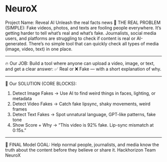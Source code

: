 # NeuroX
Project Name: Reveal AI
Unleash the real facts news 
🧠 THE REAL PROBLEM (SIMPLE):
Fake videos, photos, and texts are fooling people everywhere.
It’s getting harder to tell what’s real and what’s fake.
Journalists, social media users, and platforms are struggling to check if content is real or AI-generated.
There’s no simple tool that can quickly check all types of media (image, video, text) in one place.
________________________________________
🔥 Our JOB:
Build a tool where anyone can upload a video, image, or text,
and get a clear answer:
✅ Real or ❌ Fake — with a short explanation of why.
________________________________________
🧱 Our SOLUTION (CORE BLOCKS):
1.	Detect Image Fakes → Use AI to find weird things in faces, lighting, or metadata
2.	Detect Video Fakes → Catch fake lipsync, shaky movements, weird frames
3.	Detect Text Fakes → Spot unnatural language, GPT-like patterns, fake tone
4.	Show Score + Why → “This video is 92% fake. Lip-sync mismatch at 0:15s.”
________________________________________
🎯 FINAL Model GOAL:
Help normal people, journalists, and media know the truth about the content before they believe or share it.
Hackhorizon Team NeuroX
